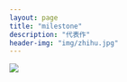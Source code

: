 ```yaml
---
layout: page
title: "milestone"
description: "代表作"
header-img: "img/zhihu.jpg"
---
```


<img src="/389971011/389971011.github.io/raw/master/img/fish.jpg" style="max-width:100%;">






